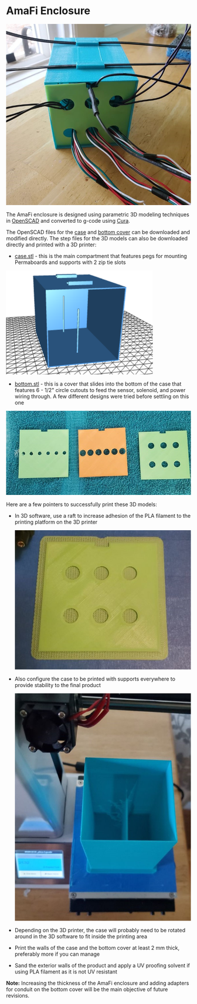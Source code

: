 # AmaFi Enclosure

![Assembled Case](https://github.com/kamamautanu/AmaFi/blob/main/images/wiredcase.jpg)

The AmaFi enclosure is designed using parametric 3D modeling techniques in [OpenSCAD](https://openscad.org/downloads.html) and converted to g-code using [Cura](https://ultimaker.com/software/ultimaker-cura).

The OpenSCAD files for the [case](https://github.com/kamamautanu/AmaFi/blob/main/case/case.scad) and [bottom cover](https://github.com/kamamautanu/AmaFi/blob/main/case/bottom.scad) can be downloaded and modified directly. The step files for the 3D models can also be downloaded directly and printed with a 3D printer:

  * [case.stl](https://github.com/kamamautanu/AmaFi/blob/main/case/case.stl) - this is the main compartment that features pegs for mounting Permaboards and supports with 2 zip tie slots

  ![Internal view of the AmaFi case](https://github.com/kamamautanu/AmaFi/blob/main/images/case.png)

  * [bottom.stl](https://github.com/kamamautanu/AmaFi/blob/main/case/bottom.stl) - this is a cover that slides into the bottom of the case that features 6 - 1/2" circle cutouts to feed the sensor, solenoid, and power wiring through. A few different designs were tried before settling on this one

  ![Evolution of the bottom cover design for the AmaFi case](https://github.com/kamamautanu/AmaFi/blob/main/images/bottomevolution.jpg)



Here are a few pointers to successfully print these 3D models:

  * In 3D software, use a raft to increase adhesion of the PLA filament to the printing platform on the 3D printer

      ![Example raft on bottom cover](https://github.com/kamamautanu/AmaFi/blob/main/images/raft.jpg)

  * Also configure the case to be printed with supports everywhere to provide stability to the final product

      ![Example case printed with supports everywhere](https://github.com/kamamautanu/AmaFi/blob/main/images/support.jpg)

  * Depending on the 3D printer, the case will probably need to be rotated around in the 3D software to fit inside the printing area
  * Print the walls of the case and the bottom cover at least 2 mm thick, preferably more if you can manage
  * Sand the exterior walls of the product and apply a UV proofing solvent if using PLA filament as it is not UV resistant

   **Note:** Increasing the thickness of the AmaFi enclosure and adding adapters for conduit on the bottom cover will be the main objective of future revisions.
